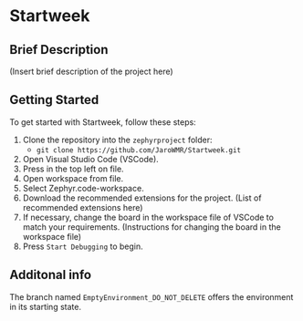 # Startweek

## Brief Description
(Insert brief description of the project here)

## Getting Started
To get started with Startweek, follow these steps:

1. Clone the repository into the `zephyrproject` folder:
   * `git clone https://github.com/JaroWMR/Startweek.git`
2. Open Visual Studio Code (VSCode).
3. Press in the top left on file.
4. Open workspace from file.
5. Select Zephyr.code-workspace.
6. Download the recommended extensions for the project.
    (List of recommended extensions here)
7. If necessary, change the board in the workspace file of VSCode to match your requirements.
   (Instructions for changing the board in the workspace file)
8. Press `Start Debugging` to begin.

## Additonal info
The branch named `EmptyEnvironment_DO_NOT_DELETE` offers the environment in its starting state.
